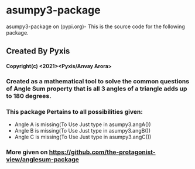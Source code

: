 # asumpy3-package
asumpy3-package on (pypi.org)- This is the source code for the following package.

## Created By Pyxis
#### Copyright(c) <2021><Pyxis/Anvay Arora>

### Created as a mathematical tool to solve the common questions of Angle Sum property that is all 3 angles of a triangle adds up to 180 degrees.

### This package Pertains to all possibilities given:
- Angle A is missing(To Use Just type in asumpy3.angA())
- Angle B is missing(To Use Just type in asumpy3.angB())
- Angle C is missing(To Use Just type in asumpy3.angC())

### More given on https://github.com/the-protagonist-view/anglesum-package
